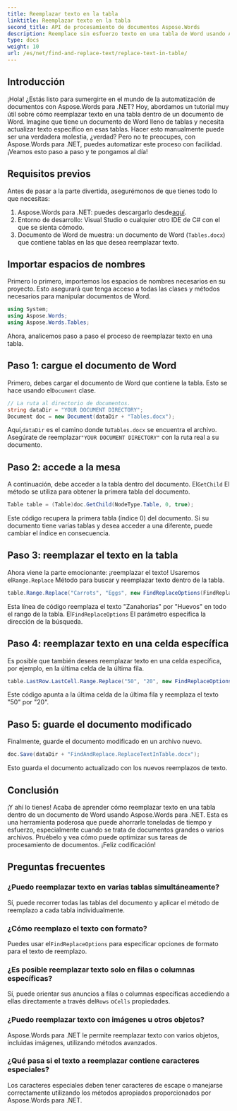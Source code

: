 ```yaml
---
title: Reemplazar texto en la tabla
linktitle: Reemplazar texto en la tabla
second_title: API de procesamiento de documentos Aspose.Words
description: Reemplace sin esfuerzo texto en una tabla de Word usando Aspose.Words para .NET con esta guía detallada paso a paso.
type: docs
weight: 10
url: /es/net/find-and-replace-text/replace-text-in-table/
---
```

## Introducción

¡Hola! ¿Estás listo para sumergirte en el mundo de la automatización de documentos con Aspose.Words para .NET? Hoy, abordamos un tutorial muy útil sobre cómo reemplazar texto en una tabla dentro de un documento de Word. Imagine que tiene un documento de Word lleno de tablas y necesita actualizar texto específico en esas tablas. Hacer esto manualmente puede ser una verdadera molestia, ¿verdad? Pero no te preocupes, con Aspose.Words para .NET, puedes automatizar este proceso con facilidad. ¡Veamos esto paso a paso y te pongamos al día!

## Requisitos previos

Antes de pasar a la parte divertida, asegurémonos de que tienes todo lo que necesitas:

1.  Aspose.Words para .NET: puedes descargarlo desde[aquí](https://releases.aspose.com/words/net/).
2. Entorno de desarrollo: Visual Studio o cualquier otro IDE de C# con el que se sienta cómodo.
3. Documento de Word de muestra: un documento de Word (`Tables.docx`) que contiene tablas en las que desea reemplazar texto.

## Importar espacios de nombres

Primero lo primero, importemos los espacios de nombres necesarios en su proyecto. Esto asegurará que tenga acceso a todas las clases y métodos necesarios para manipular documentos de Word.

```csharp
using System;
using Aspose.Words;
using Aspose.Words.Tables;
```

Ahora, analicemos paso a paso el proceso de reemplazar texto en una tabla.

## Paso 1: cargue el documento de Word

 Primero, debes cargar el documento de Word que contiene la tabla. Esto se hace usando el`Document` clase.

```csharp
// La ruta al directorio de documentos.
string dataDir = "YOUR DOCUMENT DIRECTORY";
Document doc = new Document(dataDir + "Tables.docx");
```

 Aquí,`dataDir` es el camino donde tu`Tables.docx` se encuentra el archivo. Asegúrate de reemplazar`"YOUR DOCUMENT DIRECTORY"` con la ruta real a su documento.

## Paso 2: accede a la mesa

 A continuación, debe acceder a la tabla dentro del documento. El`GetChild` El método se utiliza para obtener la primera tabla del documento.

```csharp
Table table = (Table)doc.GetChild(NodeType.Table, 0, true);
```

Este código recupera la primera tabla (índice 0) del documento. Si su documento tiene varias tablas y desea acceder a una diferente, puede cambiar el índice en consecuencia.

## Paso 3: reemplazar el texto en la tabla

 Ahora viene la parte emocionante: ¡reemplazar el texto! Usaremos el`Range.Replace` Método para buscar y reemplazar texto dentro de la tabla.

```csharp
table.Range.Replace("Carrots", "Eggs", new FindReplaceOptions(FindReplaceDirection.Forward));
```

 Esta línea de código reemplaza el texto "Zanahorias" por "Huevos" en todo el rango de la tabla. El`FindReplaceOptions` El parámetro especifica la dirección de la búsqueda.

## Paso 4: reemplazar texto en una celda específica

Es posible que también desees reemplazar texto en una celda específica, por ejemplo, en la última celda de la última fila.

```csharp
table.LastRow.LastCell.Range.Replace("50", "20", new FindReplaceOptions(FindReplaceDirection.Forward));
```

Este código apunta a la última celda de la última fila y reemplaza el texto "50" por "20".

## Paso 5: guarde el documento modificado

Finalmente, guarde el documento modificado en un archivo nuevo.

```csharp
doc.Save(dataDir + "FindAndReplace.ReplaceTextInTable.docx");
```

Esto guarda el documento actualizado con los nuevos reemplazos de texto.

## Conclusión

¡Y ahí lo tienes! Acaba de aprender cómo reemplazar texto en una tabla dentro de un documento de Word usando Aspose.Words para .NET. Esta es una herramienta poderosa que puede ahorrarle toneladas de tiempo y esfuerzo, especialmente cuando se trata de documentos grandes o varios archivos. Pruébelo y vea cómo puede optimizar sus tareas de procesamiento de documentos. ¡Feliz codificación!

## Preguntas frecuentes

### ¿Puedo reemplazar texto en varias tablas simultáneamente?
Sí, puede recorrer todas las tablas del documento y aplicar el método de reemplazo a cada tabla individualmente.

### ¿Cómo reemplazo el texto con formato?
 Puedes usar el`FindReplaceOptions` para especificar opciones de formato para el texto de reemplazo.

### ¿Es posible reemplazar texto solo en filas o columnas específicas?
 Sí, puede orientar sus anuncios a filas o columnas específicas accediendo a ellas directamente a través del`Rows` o`Cells` propiedades.

### ¿Puedo reemplazar texto con imágenes u otros objetos?
Aspose.Words para .NET le permite reemplazar texto con varios objetos, incluidas imágenes, utilizando métodos avanzados.

### ¿Qué pasa si el texto a reemplazar contiene caracteres especiales?
Los caracteres especiales deben tener caracteres de escape o manejarse correctamente utilizando los métodos apropiados proporcionados por Aspose.Words para .NET.